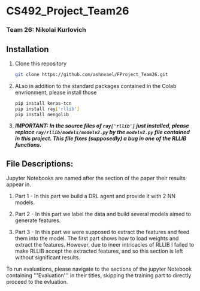 # CS492_Project_Team26


### Team 26: Nikolai Kurlovich


## Installation

1. Clone this repository

    ```bash
    git clone https://github.com/ashnvael/FProject_Team26.git
    ```

2. ALso in addition to the standard packages contained in the Colab envrionment, please install those 

    ```bash
    pip install keras-tcn
    pip install ray['rllib']
    pip install nengolib
    ```

3. ***IMPORTANT: In the source files of ```ray['rllib']``` just installed, please replace ```ray/rllib/models/modelv2.py``` by the ```modelv2.py``` file contained in this project. This file fixes (supposedly) a bug in one of the RLLIB functions.***

## File Descriptions:

Jupyter Notebooks are named after the section of the paper their results appear in. 

1. Part 1 - In this part we build a DRL agent and provide it with 2 NN models.

2. Part 2 - In this part we label the data and build several models aimed to generate features. 

3. Part 3 - In this part we were supposed to extract the features and feed them into the model. The first part shows how to load weights and extract the features. However, due to ineer intricacies of RLLIB I failed to make RLLIB accept the extracted features, and so this section is left without significant results. 

To run evaluations, please navigate to the sections of the jupyter Notebook containing '''Evaluation''' in their titles, skipping the training part to directly proceed to the evluation.
